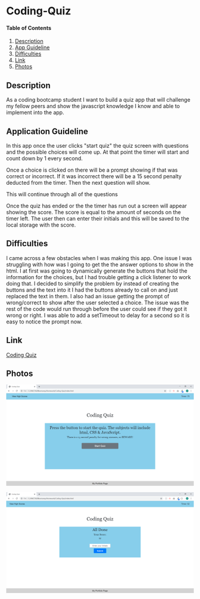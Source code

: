 # Coding-Quiz

#### Table of Contents
1. [Description](#Description)
2. [App Guideline](#Application-Guideline)
3. [Difficulties](#Difficulties)
4. [Link](https://mrtrpak.github.io/Coding-Quiz/)
5. [Photos](#Photos)

## Description

As a coding bootcamp student I want to build a quiz app that will challenge my fellow peers and show the javascript knowledge I know and able to implement into the app.

## Application Guideline

In this app once the user clicks "start quiz" the quiz screen with questions and the possible choices will come up. At that point the timer will start and count down by 1 every second. 

Once a choice is clicked on there will be a prompt showing if that was correct or incorrect. If it was incorrect there will be a 15 second penalty deducted from the timer. Then the next question will show.

This will continue through all of the questions

Once the quiz has ended or the the timer has run out a screen will appear showing the score. The score is equal to the amount of seconds on the timer left. The user then can enter their initials and this will be saved to the local storage with the score.

## Difficulties

I came across a few obstacles when I was making this app. One issue I was struggling with how was I going to get the the answer options to show in the html. I at first was going to dynamically generate the buttons that hold the information for the choices, but I had trouble getting a click listener to work doing that. I decided to simplify the problem by instead of creating the buttons and the text into it I had the buttons already to call on and just replaced the text in them. I also had an issue getting the prompt of wrong/correct to show after the user selected a choice. The issue was the rest of the code would run through before the user could see if they got it wrong or right. I was able to add a setTimeout to delay for a second so it is easy to notice the prompt now. 

## Link

[Coding Quiz](https://mrtrpak.github.io/Coding-Quiz/)

## Photos

![website photo](/photos/homepage.png)

![score screen photo](/photos/scorescreen.png)